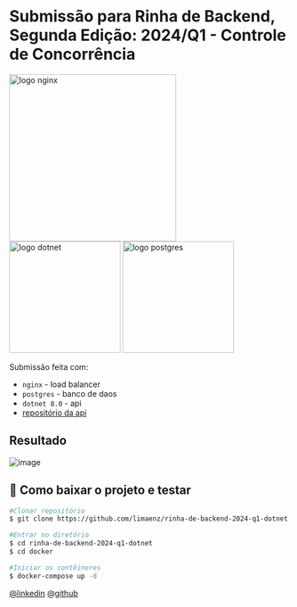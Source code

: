 # Submissão para Rinha de Backend, Segunda Edição: 2024/Q1 - Controle de Concorrência

<img src="https://upload.wikimedia.org/wikipedia/commons/c/c5/Nginx_logo.svg" alt="logo nginx" width="300" height="auto">
<br />
<img src="https://upload.wikimedia.org/wikipedia/commons/7/7d/Microsoft_.NET_logo.svg" alt="logo dotnet" width="200" height="auto">
<img src="https://upload.wikimedia.org/wikipedia/commons/2/29/Postgresql_elephant.svg" alt="logo postgres" width="200" height="auto">

Submissão feita com:
- `nginx` - load balancer
- `postgres` - banco de daos
- `dotnet 8.0` - api
- [repositório da api](https://github.com/limaenz/rinha-de-backend-2024-q1-dotnet)

## Resultado

![image](https://github.com/limaenz/rinha-de-backend-2024-q1-dotnet/assets/100207943/d73c9ab9-1c22-4a53-8291-701134adae82)

## 📁 Como baixar o projeto e testar

```bash
#Clonar repositório
$ git clone https://github.com/limaenz/rinha-de-backend-2024-q1-dotnet

#Entrar no diretório
$ cd rinha-de-backend-2024-q1-dotnet
$ cd docker

#Iniciar os contêineres
$ docker-compose up -d
```

[@linkedin](https://www.linkedin.com/in/enzolima/)
[@github](https://github.com/limaenz/)
